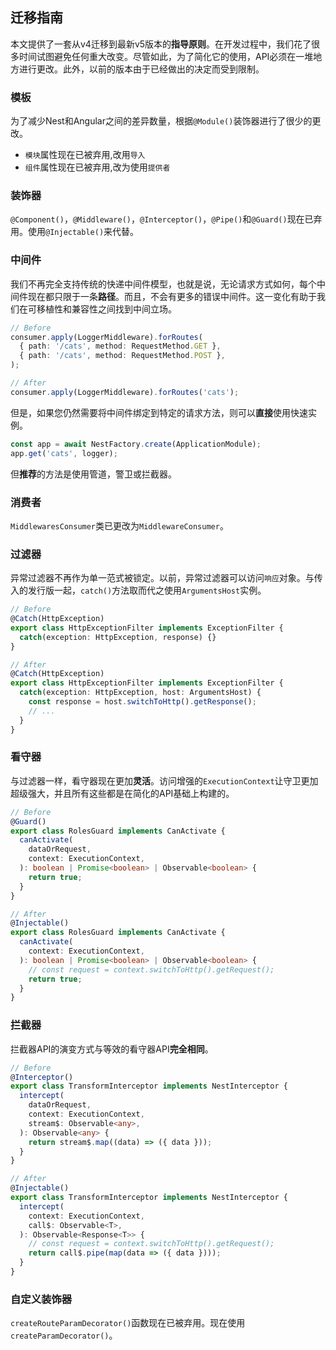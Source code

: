 ## 迁移指南


本文提供了一套从v4迁移到最新v5版本的**指导原则**。在开发过程中，我们花了很多时间试图避免任何重大改变。尽管如此，为了简化它的使用，API必须在一堆地方进行更改。此外，以前的版本由于已经做出的决定而受到限制。

### 模板
为了减少Nest和Angular之间的差异数量，根据`@Module()`装饰器进行了很少的更改。

* `模块`属性现在已被弃用,改用`导入`
* `组件`属性现在已被弃用,改为使用`提供者`

### 装饰器

`@Component()`，`@Middleware()`，`@Interceptor()`，`@Pipe()`和`@Guard()`现在已弃用。使用`@Injectable()`来代替。

###  中间件

我们不再完全支持传统的快递中间件模型，也就是说，无论请求方式如何，每个中间件现在都只限于一条**路径**。而且，不会有更多的错误中间件。这一变化有助于我们在可移植性和兼容性之间找到中间立场。

```typescript
// Before
consumer.apply(LoggerMiddleware).forRoutes(
  { path: '/cats', method: RequestMethod.GET },
  { path: '/cats', method: RequestMethod.POST },
);

// After
consumer.apply(LoggerMiddleware).forRoutes('cats');
```
但是，如果您仍然需要将中间件绑定到特定的请求方法，则可以**直接**使用快速实例。
```typescript
const app = await NestFactory.create(ApplicationModule);
app.get('cats', logger);
```

但**推荐**的方法是使用管道，警卫或拦截器。

### 消费者

`MiddlewaresConsumer`类已更改为`MiddlewareConsumer`。

### 过滤器


异常过滤器不再作为单一范式被锁定。以前，异常过滤器可以访问`响应`对象。与传入的发行版一起，`catch()`方法取而代之使用`ArgumentsHost`实例。
```typescript
// Before
@Catch(HttpException)
export class HttpExceptionFilter implements ExceptionFilter {
  catch(exception: HttpException, response) {}
}

// After
@Catch(HttpException)
export class HttpExceptionFilter implements ExceptionFilter {
  catch(exception: HttpException, host: ArgumentsHost) {
    const response = host.switchToHttp().getResponse();
    // ...
  }
}
```
### 看守器
与过滤器一样，看守器现在更加**灵活**。访问增强的`ExecutionContext`让守卫更加超级强大，并且所有这些都是在简化的API基础上构建的。
```typescript
// Before
@Guard()
export class RolesGuard implements CanActivate {
  canActivate(
    dataOrRequest,
    context: ExecutionContext,
  ): boolean | Promise<boolean> | Observable<boolean> {
    return true;
  }
}

// After
@Injectable()
export class RolesGuard implements CanActivate {
  canActivate(
    context: ExecutionContext,
  ): boolean | Promise<boolean> | Observable<boolean> {
    // const request = context.switchToHttp().getRequest();
    return true;
  }
}
```
### 拦截器


拦截器API的演变方式与等效的看守器API**完全相同**。
```typescript
// Before
@Interceptor()
export class TransformInterceptor implements NestInterceptor {
  intercept(
    dataOrRequest,
    context: ExecutionContext,
    stream$: Observable<any>,
  ): Observable<any> {
    return stream$.map((data) => ({ data }));
  }
}

// After
@Injectable()
export class TransformInterceptor implements NestInterceptor {
  intercept(
    context: ExecutionContext,
    call$: Observable<T>,
  ): Observable<Response<T>> {
    // const request = context.switchToHttp().getRequest();
    return call$.pipe(map(data => ({ data })));
  }
}
```
### 自定义装饰器

`createRouteParamDecorator()`函数现在已被弃用。现在使用`createParamDecorator()`。

